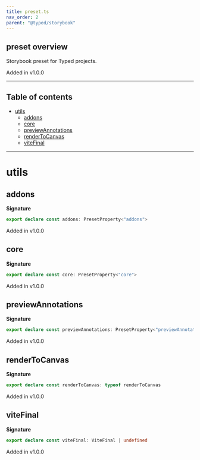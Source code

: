 ```yaml
---
title: preset.ts
nav_order: 2
parent: "@typed/storybook"
---
```


## preset overview

Storybook preset for Typed projects.

Added in v1.0.0

---

<h2 class="text-delta">Table of contents</h2>

- [utils](#utils)
  - [addons](#addons)
  - [core](#core)
  - [previewAnnotations](#previewannotations)
  - [renderToCanvas](#rendertocanvas)
  - [viteFinal](#vitefinal)

---

# utils

## addons

**Signature**

```ts
export declare const addons: PresetProperty<"addons">
```

Added in v1.0.0

## core

**Signature**

```ts
export declare const core: PresetProperty<"core">
```

Added in v1.0.0

## previewAnnotations

**Signature**

```ts
export declare const previewAnnotations: PresetProperty<"previewAnnotations">
```

Added in v1.0.0

## renderToCanvas

**Signature**

```ts
export declare const renderToCanvas: typeof renderToCanvas
```

Added in v1.0.0

## viteFinal

**Signature**

```ts
export declare const viteFinal: ViteFinal | undefined
```

Added in v1.0.0
